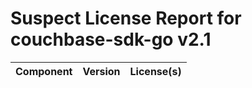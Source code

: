 
Suspect License Report for couchbase-sdk-go v2.1
================================================

|Component|Version|License(s)|
| :--- | :--- | :--- |
